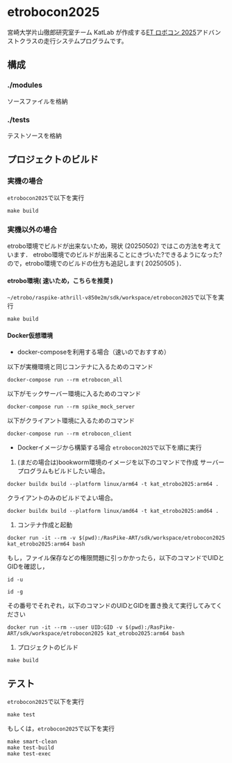 # etrobocon2025

宮崎大学片山徹郎研究室チーム KatLab が作成する[ET ロボコン 2025](https://www.etrobo.jp/)アドバンストクラスの走行システムプログラムです。

## 構成
### ./modules
ソースファイルを格納
### ./tests
テストソースを格納

## プロジェクトのビルド
### 実機の場合
```etrobocon2025```で以下を実行
```shell
make build
```
### 実機以外の場合
etrobo環境でビルドが出来ないため，現状 (20250502) ではこの方法を考えています．
etrobo環境でのビルドが出来ることにきづいた?できるようになった?ので，etrobo環境でのビルドの仕方も追記します( 20250505 )．
#### etrobo環境( 速いため，こちらを推奨 )
```~/etrobo/raspike-athrill-v850e2m/sdk/workspace/etrobocon2025```で以下を実行
```shell
make build
```


#### Docker仮想環境
- docker-composeを利用する場合（速いのでおすすめ）
  
以下が実機環境と同じコンテナに入るためのコマンド
```shell
docker-compose run --rm etrobocon_all
```

以下がモックサーバー環境に入るためのコマンド
```shell
docker-compose run --rm spike_mock_server
```

以下がクライアント環境に入るためのコマンド
```shell
docker-compose run --rm etrobocon_client
```

- Dockerイメージから構築する場合
```etrobocon2025```で以下を順に実行
1. (まだの場合は)bookworm環境のイメージを以下のコマンドで作成
サーバープログラムもビルドしたい場合。
```shell
docker buildx build --platform linux/arm64 -t kat_etrobo2025:arm64 .
```
クライアントのみのビルドでよい場合。
```shell
docker buildx build --platform linux/amd64 -t kat_etrobo2025:amd64 .
```
1. コンテナ作成と起動
```shell
docker run -it --rm -v $(pwd):/RasPike-ART/sdk/workspace/etrobocon2025 kat_etrobo2025:arm64 bash
```
もし，ファイル保存などの権限問題に引っかかったら，以下のコマンドでUIDとGIDを確認し，
```shell
id -u
```
```shell
id -g
```
その番号でそれぞれ，以下のコマンドのUIDとGIDを置き換えて実行してみてください
```shell
docker run -it --rm --user UID:GID -v $(pwd):/RasPike-ART/sdk/workspace/etrobocon2025 kat_etrobo2025:arm64 bash
```

1. プロジェクトのビルド
```shell
make build
```

## テスト
```etrobocon2025```で以下を実行
```shell
make test
```
もしくは，```etrobocon2025```で以下を実行
```shell
make smart-clean
make test-build
make test-exec
```